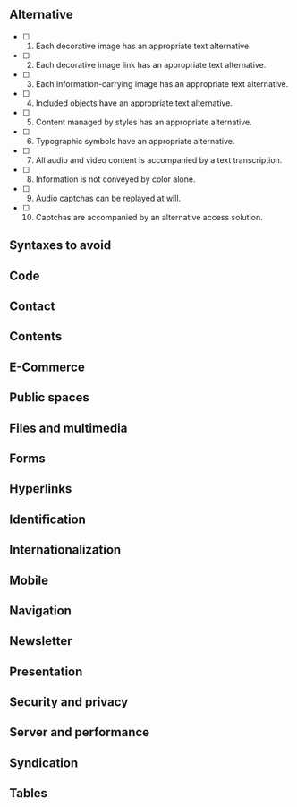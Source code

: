 ## Alternative
  * [ ] 1. Each decorative image has an appropriate text alternative.
  * [ ] 2. Each decorative image link has an appropriate text alternative.
  * [ ] 3. Each information-carrying image has an appropriate text alternative.
  * [ ] 4. Included objects have an appropriate text alternative.
  * [ ] 5. Content managed by styles has an appropriate alternative.
  * [ ] 6. Typographic symbols have an appropriate alternative.
  * [ ] 7. All audio and video content is accompanied by a text transcription.
  * [ ] 8. Information is not conveyed by color alone.
  * [ ] 9. Audio captchas can be replayed at will.
  * [ ] 10. Captchas are accompanied by an alternative access solution.
  
  
## Syntaxes to avoid
## Code
## Contact
## Contents
## E-Commerce
## Public spaces
## Files and multimedia
## Forms
## Hyperlinks
## Identification
## Internationalization
## Mobile
## Navigation
## Newsletter
## Presentation
## Security and privacy
## Server and performance
## Syndication
## Tables

